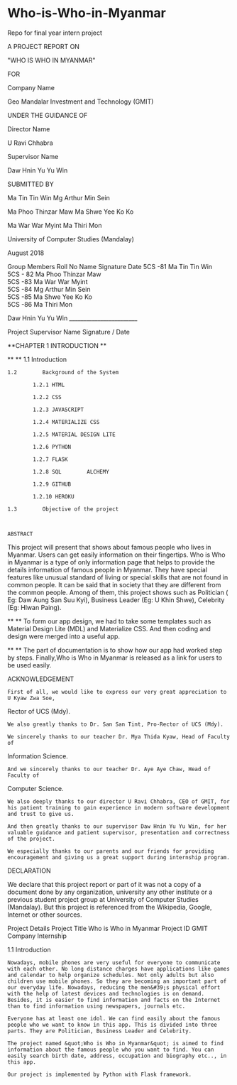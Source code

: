 # Who-is-Who-in-Myanmar
Repo for final year intern project



A PROJECT REPORT ON

"WHO IS WHO IN MYANMAR"

FOR

Company Name

Geo Mandalar Investment and Technology (GMIT)

UNDER THE GUIDANCE OF

Director Name

U Ravi Chhabra

Supervisor Name

Daw Hnin Yu Yu Win

SUBMITTED BY

Ma Tin Tin Win Mg Arthur Min Sein

Ma Phoo Thinzar Maw Ma Shwe Yee Ko Ko

Ma War War Myint Ma Thiri Mon

University of Computer Studies (Mandalay)

August 2018

Group Members
Roll No 	Name 	Signature 	Date
5CS -81 	Ma Tin Tin Win 		
5CS - 82 	Ma Phoo Thinzar Maw 		
5CS -83 	Ma War War Myint 		
5CS -84 	Mg Arthur Min Sein 		
5CS -85 	Ma Shwe Yee Ko Ko 		
5CS -86 	Ma Thiri Mon 		

Daw Hnin Yu Yu Win ________________________

Project Supervisor Name Signature / Date


**CHAPTER 1 INTRODUCTION **

** ** 1.1 Introduction

    1.2        Background of the System

            1.2.1 HTML

            1.2.2 CSS

            1.2.3 JAVASCRIPT

            1.2.4 MATERIALIZE CSS

            1.2.5 MATERIAL DESIGN LITE

            1.2.6 PYTHON

            1.2.7 FLASK

            1.2.8 SQL        ALCHEMY

            1.2.9 GITHUB

            1.2.10 HEROKU

    1.3        Objective of the project



    ABSTRACT

This project will present that shows about famous people who lives in Myanmar. Users can get easily information on their fingertips. Who is Who in Myanmar is a type of only information page that helps to provide the details information of famous people in Myanmar. They have special features like unusual standard of living or special skills that are not found in common people. It can be said that in society that they are different from the common people. Among of them, this project shows such as Politician ( Eg: Daw Aung San Suu Kyi), Business Leader (Eg: U Khin Shwe), Celebrity (Eg: Hlwan Paing).

** ** To form our app design, we had to take some templates such as Material Design Lite (MDL) and Materialize CSS. And then coding and design were merged into a useful app.

** ** The part of documentation is to show how our app had worked step by steps. Finally,Who is Who in Myanmar is released as a link for users to be used easily.


ACKNOWLEDGEMENT

    First of all, we would like to express our very great appreciation to U Kyaw Zwa Soe,

Rector of UCS (Mdy).

    We also greatly thanks to Dr. San San Tint, Pro-Rector of UCS (Mdy).

    We sincerely thanks to our teacher Dr. Mya Thida Kyaw, Head of Faculty of

Information Science.

    And we sincerely thanks to our teacher Dr. Aye Aye Chaw, Head of Faculty of

Computer Science.

    We also deeply thanks to our director U Ravi Chhabra, CEO of GMIT, for his patient training to gain experience in modern software development and trust to give us.

    And then greatly thanks to our supervisor Daw Hnin Yu Yu Win, for her valuable guidance and patient supervisor, presentation and correctness of the project.

    We especially thanks to our parents and our friends for providing encouragement and giving us a great support during internship program.


DECLARATION

We declare that this project report or part of it was not a copy of a document done by any organization, university any other institute or a previous student project group at University of Computer Studies (Mandalay). But this project is referenced from the Wikipedia, Google, Internet or other sources.

Project Details
Project Title 	Who is Who in Myanmar
Project ID 	GMIT Company Internship


1.1 Introduction

    Nowadays, mobile phones are very useful for everyone to communicate with each other. No long distance charges have applications like games and calendar to help organize schedules. Not only adults but also children use mobile phones. So they are becoming an important part of our everyday life. Nowadays, reducing the men&#39;s physical effort with the help of latest devices and technologies is on demand. Besides, it is easier to find information and facts on the Internet than to find information using newspapers, journals etc.

    Everyone has at least one idol. We can find easily about the famous people who we want to know in this app. This is divided into three parts. They are Politician, Business Leader and Celebrity.

    The project named &quot;Who is Who in Myanmar&quot; is aimed to find information about the famous people who you want to find. You can easily search birth date, address, occupation and biography etc.., in this app.

    Our project is implemented by Python with Flask framework.


